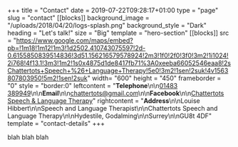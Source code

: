+++
title = "Contact"
date = 2019-07-22T09:28:17+01:00
type = "page"
slug = "contact"
[[blocks]]
background_image = "/uploads/2018/04/20/logs-splash.png"
background_style = "Dark"
heading = "Let's talk!"
size = "Big"
template = "hero-section"
[[blocks]]
src = "https://www.google.com/maps/embed?pb=!1m18!1m12!1m3!1d2502.410743075597!2d-0.6155850839514836!3d51.156216579578924!2m3!1f0!2f0!3f0!3m2!1i1024!2i768!4f13.1!3m3!1m2!1s0x4875d1de8417fb71%3A0xeeba66052546eaa8!2sChattertots+Speech+%26+Language+Therapy!5e0!3m2!1sen!2suk!4v1563807803950!5m2!1sen!2suk"
width= "600"
height = "450"
frameborder = "0"
style = "border:0"
leftcontent = "**Telephone**\n\n[01483 389949](tel:+44389949)\n\n**Email**\n\n[chattertots@gmail.com](mailto:chattertots@gmail.com)\n\n**Facebook**\n\n[Chattertots Speech & Language Therapy](https://www.facebook.com/speechtherapysurrey)"
rightcontent = "**Address**\n\nLouise Hibbert\n\nSpeech and Language Therapist\n\nChattertots Speech and Language Therapy\n\nHydestile, Godalming\n\nSurrey\n\nGU8t 4DF"
template = "contact-details"
+++

blah blah blah
